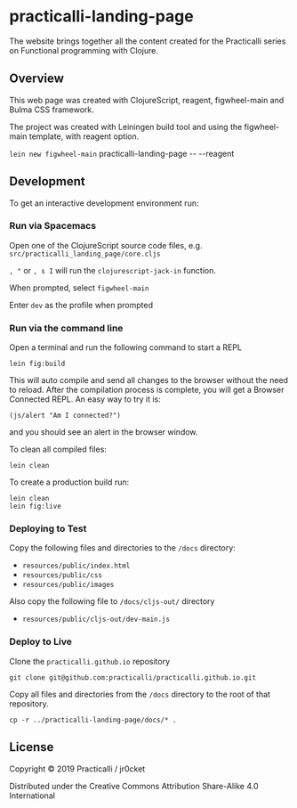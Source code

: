 # practicalli-landing-page

The website brings together all the content created for the Practicalli series on Functional programming with Clojure.

## Overview

This web page was created with ClojureScript, reagent, figwheel-main and Bulma CSS framework.

The project was created with Leiningen build tool and using the figwheel-main template, with reagent option.

`lein new figwheel-main` practicalli-landing-page -- --reagent

## Development

To get an interactive development environment run:

### Run via Spacemacs

Open one of the ClojureScript source code files, e.g. `src/practicalli_landing_page/core.cljs`

`, "` or `, s I` will run the `clojurescript-jack-in` function.

When prompted, select `figwheel-main`

Enter `dev` as the profile when prompted


### Run via the command line

Open a terminal and run the following command to start a REPL

    lein fig:build

This will auto compile and send all changes to the browser without the
need to reload. After the compilation process is complete, you will
get a Browser Connected REPL. An easy way to try it is:

    (js/alert "Am I connected?")

and you should see an alert in the browser window.

To clean all compiled files:

    lein clean

To create a production build run:

    lein clean
    lein fig:live

### Deploying to Test

Copy the following files and directories to the `/docs` directory:

- `resources/public/index.html`
- `resources/public/css`
- `resources/public/images`

Also copy the following file to `/docs/cljs-out/` directory

- `resources/public/cljs-out/dev-main.js`


### Deploy to Live

Clone the `practicalli.github.io` repository

`git clone git@github.com:practicalli/practicalli.github.io.git`

Copy all files and directories from the `/docs` directory to the root of that repository.

`cp -r ../practicalli-landing-page/docs/* .`


## License

Copyright © 2019 Practicalli / jr0cket

Distributed under the Creative Commons Attribution Share-Alike 4.0 International
